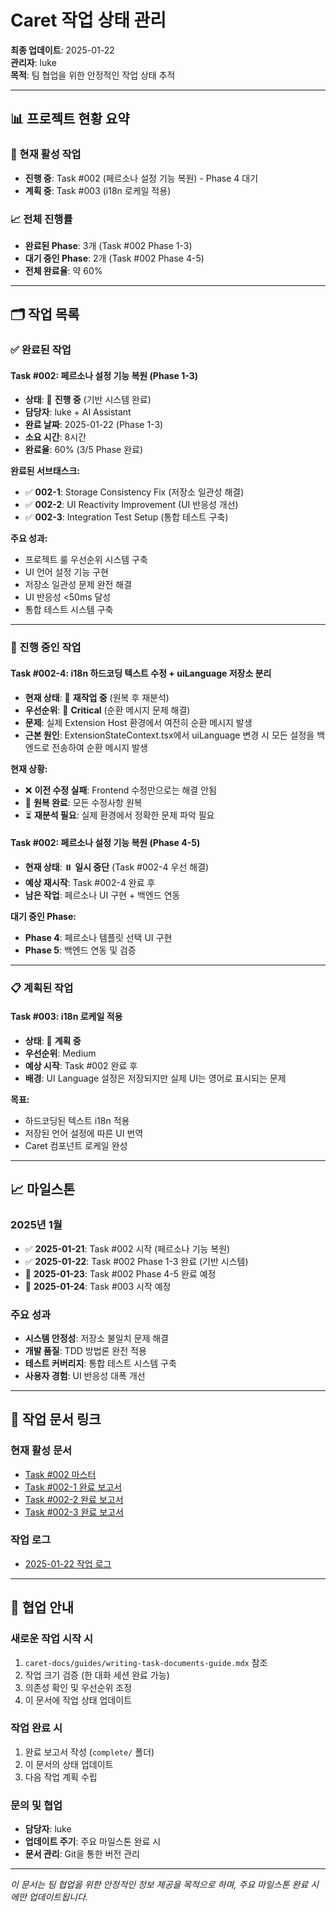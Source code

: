 # Caret 작업 상태 관리

**최종 업데이트**: 2025-01-22  
**관리자**: luke  
**목적**: 팀 협업을 위한 안정적인 작업 상태 추적

---

## 📊 프로젝트 현황 요약

### 🎯 현재 활성 작업
- **진행 중**: Task #002 (페르소나 설정 기능 복원) - Phase 4 대기
- **계획 중**: Task #003 (i18n 로케일 적용)

### 📈 전체 진행률
- **완료된 Phase**: 3개 (Task #002 Phase 1-3)
- **대기 중인 Phase**: 2개 (Task #002 Phase 4-5)
- **전체 완료율**: 약 60%

---

## 🗂️ 작업 목록

### ✅ 완료된 작업

#### Task #002: 페르소나 설정 기능 복원 (Phase 1-3)
- **상태**: 🔄 **진행 중** (기반 시스템 완료)
- **담당자**: luke + AI Assistant
- **완료 날짜**: 2025-01-22 (Phase 1-3)
- **소요 시간**: 8시간
- **완료율**: 60% (3/5 Phase 완료)

**완료된 서브태스크:**
- ✅ **002-1**: Storage Consistency Fix (저장소 일관성 해결)
- ✅ **002-2**: UI Reactivity Improvement (UI 반응성 개선)  
- ✅ **002-3**: Integration Test Setup (통합 테스트 구축)

**주요 성과:**
- 프로젝트 룰 우선순위 시스템 구축
- UI 언어 설정 기능 구현
- 저장소 일관성 문제 완전 해결
- UI 반응성 <50ms 달성
- 통합 테스트 시스템 구축

---

### 🔄 진행 중인 작업

#### Task #002-4: i18n 하드코딩 텍스트 수정 + uiLanguage 저장소 분리
- **현재 상태**: 🔄 **재작업 중** (원복 후 재분석)
- **우선순위**: 🚨 **Critical** (순환 메시지 문제 해결)
- **문제**: 실제 Extension Host 환경에서 여전히 순환 메시지 발생
- **근본 원인**: ExtensionStateContext.tsx에서 uiLanguage 변경 시 모든 설정을 백엔드로 전송하여 순환 메시지 발생

**현재 상황:**
- ❌ **이전 수정 실패**: Frontend 수정만으로는 해결 안됨
- 🔄 **원복 완료**: 모든 수정사항 원복
- ⏳ **재분석 필요**: 실제 환경에서 정확한 문제 파악 필요

#### Task #002: 페르소나 설정 기능 복원 (Phase 4-5)
- **현재 상태**: ⏸️ **일시 중단** (Task #002-4 우선 해결)
- **예상 재시작**: Task #002-4 완료 후
- **남은 작업**: 페르소나 UI 구현 + 백엔드 연동

**대기 중인 Phase:**
- **Phase 4**: 페르소나 템플릿 선택 UI 구현
- **Phase 5**: 백엔드 연동 및 검증

---

### 📋 계획된 작업

#### Task #003: i18n 로케일 적용
- **상태**: 📝 **계획 중**
- **우선순위**: Medium
- **예상 시작**: Task #002 완료 후
- **배경**: UI Language 설정은 저장되지만 실제 UI는 영어로 표시되는 문제

**목표:**
- 하드코딩된 텍스트 i18n 적용
- 저장된 언어 설정에 따른 UI 번역
- Caret 컴포넌트 로케일 완성

---

## 📈 마일스톤

### 2025년 1월
- ✅ **2025-01-21**: Task #002 시작 (페르소나 기능 복원)
- ✅ **2025-01-22**: Task #002 Phase 1-3 완료 (기반 시스템)
- 🎯 **2025-01-23**: Task #002 Phase 4-5 완료 예정
- 📅 **2025-01-24**: Task #003 시작 예정

### 주요 성과
- **시스템 안정성**: 저장소 불일치 문제 해결
- **개발 품질**: TDD 방법론 완전 적용
- **테스트 커버리지**: 통합 테스트 시스템 구축
- **사용자 경험**: UI 반응성 대폭 개선

---

## 🔗 작업 문서 링크

### 현재 활성 문서
- [Task #002 마스터](./002-persona-feature-restoration.md)
- [Task #002-1 완료 보고서](./complete/002-1-storage-consistency-fix-completed.md)
- [Task #002-2 완료 보고서](./complete/002-2-ui-reactivity-improvement-completed.md)
- [Task #002-3 완료 보고서](./complete/002-3-integration-test-setup-completed.md)

### 작업 로그
- [2025-01-22 작업 로그](../work-logs/luke/2025-06-22.md)

---

## 📝 협업 안내

### 새로운 작업 시작 시
1. `caret-docs/guides/writing-task-documents-guide.mdx` 참조
2. 작업 크기 검증 (한 대화 세션 완료 가능)
3. 의존성 확인 및 우선순위 조정
4. 이 문서에 작업 상태 업데이트

### 작업 완료 시
1. 완료 보고서 작성 (`complete/` 폴더)
2. 이 문서의 상태 업데이트
3. 다음 작업 계획 수립

### 문의 및 협업
- **담당자**: luke
- **업데이트 주기**: 주요 마일스톤 완료 시
- **문서 관리**: Git을 통한 버전 관리

---

*이 문서는 팀 협업을 위한 안정적인 정보 제공을 목적으로 하며, 주요 마일스톤 완료 시에만 업데이트됩니다.*
